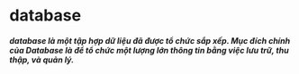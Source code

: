 # database
##### database là một tập hợp dữ liệu đã được tổ chức sắp xếp. Mục đích chính của Database là để tổ chức một lượng lớn thông tin bằng việc lưu trữ, thu thập, và quản lý.
